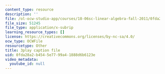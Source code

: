 ```yaml
---
content_type: resource
description: ''
file: /ol-ocw-studio-app/courses/18-06sc-linear-algebra-fall-2011/0fda28a2b4545e7799a41888d6b6123e_l88D4r74gtM.vtt
file_size: 51245
file_type: application/x-subrip
learning_resource_types: []
license: https://creativecommons.org/licenses/by-nc-sa/4.0/
ocw_type: OCWFile
resourcetype: Other
title: 3play caption file
uid: 0fda28a2-b454-5e77-99a4-1888d6b6123e
video_metadata:
  youtube_id: null
---
```

